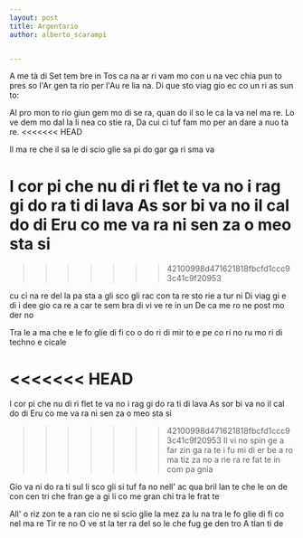 ```yaml
---
layout: post
title: Argentario
author: alberto_scarampi


---
```


A me tà di Set tem bre in Tos ca na
ar ri vam mo con u na vec chia pun to
pres so l'Ar gen ta rio per l'Au re lia na.
Di que sto viag gio ec co un ri as sun to:

Al pro mon to rio giun gem mo di se ra,
quan do il so le ca la va nel ma re.
Lo ve dem mo dal la li nea co stie ra,
Da cui ci tuf fam mo per an dare a nuo ta re.
<<<<<<< HEAD


Il ma re che il sa le di scio glie
sa pi do gar ga ri sma va


I cor pi che nu di ri flet te va no
i rag gi do ra ti di lava
As sor bi va no il cal do di Eru
co me va ra ni sen za o meo sta si
=======
>>>>>>> 42100998d471621818fbcfd1ccc93c41c9f20953

cu ci na re del la pa sta a gli sco gli
rac con ta re sto rie a tur ni Di viag gi e di i dee
gio ca re a car te sem bra di vi ve re
in un De ca me ro ne post mo der no


Tra le a ma che e le fo glie di fi co
o do ri di mir to e pe co ri no
ru mo ri di techno e cicale




<<<<<<< HEAD
=======
I cor pi che nu di ri flet te va no
i rag gi do ra ti di lava
As sor bi va no il cal do di Eru
co me va ra ni sen za o meo sta si

>>>>>>> 42100998d471621818fbcfd1ccc93c41c9f20953
Il vi no spin ge a far zin ga ra te
i fu mi di er be a ro ma tiz za no
a rie ra re fat te in com pa gnia


Gio va ni do ra ti sul li sco gli
si tuf fa no nell' ac qua bril lan te
che le on de con cen tri che fran ge
a gi li co me gran chi tra le frat te


All' o riz zon te a ran cio ne
si scio glie la mez za lu na tra
le fo glie di fi co nel ma re Tir re no
O ve st la ter ra del so le
che fug ge den tro A tlan ti de
